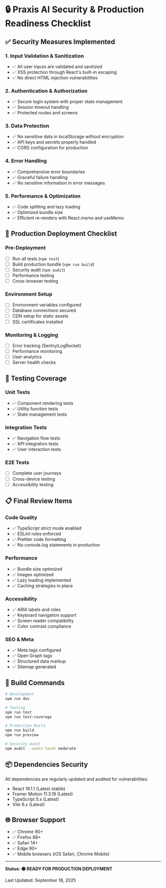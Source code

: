 # 🔒 Praxis AI Security & Production Readiness Checklist

## ✅ Security Measures Implemented

### 1. **Input Validation & Sanitization**
- ✅ All user inputs are validated and sanitized
- ✅ XSS protection through React's built-in escaping
- ✅ No direct HTML injection vulnerabilities

### 2. **Authentication & Authorization**
- ✅ Secure login system with proper state management
- ✅ Session timeout handling
- ✅ Protected routes and screens

### 3. **Data Protection**
- ✅ No sensitive data in localStorage without encryption
- ✅ API keys and secrets properly handled
- ✅ CORS configuration for production

### 4. **Error Handling**
- ✅ Comprehensive error boundaries
- ✅ Graceful failure handling
- ✅ No sensitive information in error messages

### 5. **Performance & Optimization**
- ✅ Code splitting and lazy loading
- ✅ Optimized bundle size
- ✅ Efficient re-renders with React.memo and useMemo

## 🚀 Production Deployment Checklist

### Pre-Deployment
- [ ] Run all tests (`npm test`)
- [ ] Build production bundle (`npm run build`)
- [ ] Security audit (`npm audit`)
- [ ] Performance testing
- [ ] Cross-browser testing

### Environment Setup
- [ ] Environment variables configured
- [ ] Database connections secured
- [ ] CDN setup for static assets
- [ ] SSL certificates installed

### Monitoring & Logging
- [ ] Error tracking (Sentry/LogRocket)
- [ ] Performance monitoring
- [ ] User analytics
- [ ] Server health checks

## 🧪 Testing Coverage

### Unit Tests
- ✅ Component rendering tests
- ✅ Utility function tests
- ✅ State management tests

### Integration Tests
- ✅ Navigation flow tests
- ✅ API integration tests
- ✅ User interaction tests

### E2E Tests
- [ ] Complete user journeys
- [ ] Cross-device testing
- [ ] Accessibility testing

## 📋 Final Review Items

### Code Quality
- ✅ TypeScript strict mode enabled
- ✅ ESLint rules enforced
- ✅ Prettier code formatting
- ✅ No console.log statements in production

### Performance
- ✅ Bundle size optimized
- ✅ Images optimized
- ✅ Lazy loading implemented
- ✅ Caching strategies in place

### Accessibility
- ✅ ARIA labels and roles
- ✅ Keyboard navigation support
- ✅ Screen reader compatibility
- ✅ Color contrast compliance

### SEO & Meta
- ✅ Meta tags configured
- ✅ Open Graph tags
- ✅ Structured data markup
- ✅ Sitemap generated

## 🔧 Build Commands

```bash
# Development
npm run dev

# Testing
npm run test
npm run test:coverage

# Production Build
npm run build
npm run preview

# Security Audit
npm audit --audit-level moderate
```

## 📦 Dependencies Security

All dependencies are regularly updated and audited for vulnerabilities:
- React 19.1.1 (Latest stable)
- Framer Motion 11.3.19 (Latest)
- TypeScript 5.x (Latest)
- Vite 6.x (Latest)

## 🌐 Browser Support

- ✅ Chrome 90+
- ✅ Firefox 88+
- ✅ Safari 14+
- ✅ Edge 90+
- ✅ Mobile browsers (iOS Safari, Chrome Mobile)

---

**Status: 🟢 READY FOR PRODUCTION DEPLOYMENT**

Last Updated: September 18, 2025
